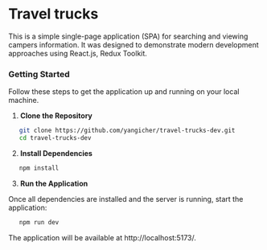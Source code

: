 # Travel trucks
This is a simple single-page application (SPA) for searching and viewing campers information. It was designed to demonstrate modern development approaches using React.js, Redux Toolkit.

### Getting Started
Follow these steps to get the application up and running on your local machine.
1. **Clone the Repository**
```bash
   git clone https://github.com/yangicher/travel-trucks-dev.git
   cd travel-trucks-dev
```
2. **Install Dependencies**
```bash
   npm install
```

3. **Run the Application**

Once all dependencies are installed and the server is running, start the application:
```bash
   npm run dev
```
The application will be available at http://localhost:5173/.